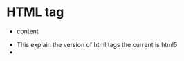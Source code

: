 # HTML tag

- <tagname attribute="value">content</tagname>

- <!DOCTYPE html> This explain the version of html tags the current is html5
- <title> this provide name to page  and also used for search result  in many  search engine
  
## Semantic HTML

- HTMl that clearly describles the content of the page. HTML loses it semantic meaning when tags are misused, or generic tags (namely <div> and <span>) are overused instead of semantic tags.

- These are some of the most commonly used semantic grouping tags:
- <article> : self contained , independently distributable content.
- <section> : Thematic grouping of content, not self contained.
- <header> : Introductory content.
- <main> : Main content limited to one per page.
- <nav> : A section of links, oftentimes for the primary navigation of the page.
- <aside> : Non-vital content indirectly related to main content. The page would make sense without this content.
- <footer> : Footer of the document, oftentimes conatining copyright information.

- ***alt** in img tags is used for screen reading or anytime image cannot display view that time
- ***<pre>*** is used to preserve the white space when identation and space need to be preserved

## Table

- <table>
- There are a variety of tags associated with tables, with these being some of the most comman.
- <tr> : A single row in the table.
- <th> : A heading in the table. This should be used with the ***scope*** attribute of either  ***row*** or ***col*** to choose what the content is a heading for.
- <td> : A single piece of data in the table, also referred to as a cell.
- <thead> : A grouping tag for heading of table , usually containing a single <tr> with column headings.
- <tbody> : A grouping tag for body of table , used for conating the primary rows of data.
- <tfoot> : A grouping tag for the footer of the table.
- <caption> : A caption or title for the table.

## Meta tags

- A html tag that provide extra metadata about a webpage. Most meta tags will use a ***name*** and ***content*** pair for type of metadata and its value
- These are some of the more common metadata tags:-

```
<!-- set the character encoding to utf-8 -->
<meta charset='utf-8'>

<!-- Allows for custom responsive css, rather than the default scaling behavior of small devices -->

<meta name="viewport" content="width=device-width, intial-scale=1">


<!-- Set the page author -->

<meta name="author" content="Shashikant Kumar">

<!-- Set the page discription -->

<meta name="description" content="Html interview frontend !">


```
